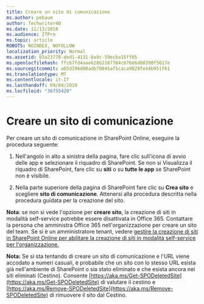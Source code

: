 ```yaml
---
title: Creare un sito di comunicazione
ms.author: pebaum
author: Techwriter40
ms.date: 11/13/2018
ms.audience: ITPro
ms.topic: article
ROBOTS: NOINDEX, NOFOLLOW
localization_priority: Normal
ms.assetid: 03a23778-ded1-4131-ba9c-59ecba15ff05
ms.openlocfilehash: ffc67fd4aae62862167784c676d6d80390f5617e
ms.sourcegitcommit: a65d196d00adb70045af5caca9828fe44b951f61
ms.translationtype: MT
ms.contentlocale: it-IT
ms.lasthandoff: 09/04/2019
ms.locfileid: "36755420"
---
```

# <a name="create-a-communication-site"></a>Creare un sito di comunicazione

Per creare un sito di comunicazione in SharePoint Online, eseguire la procedura seguente: 
  
1. Nell'angolo in alto a sinistra della pagina, fare clic sull'icona di avvio delle app e selezionare il riquadro di SharePoint. Se non si Visualizza il riquadro di SharePoint, fare clic su **siti** o su **tutte le app** se SharePoint non è visibile. 
    
2. Nella parte superiore della pagina di SharePoint fare clic su **Crea sito** e scegliere **sito di comunicazione**. Attenersi alla procedura descritta nella procedura guidata per la creazione del sito. 
    
 **Nota**: se non si vede l'opzione per **creare sito**, la creazione di siti in modalità self-service potrebbe essere disattivata in Office 365. Contattare la persona che amministra Office 365 nell'organizzazione per creare un sito del team. Se si è un amministratore tenant, vedere [gestire la creazione di siti in SharePoint Online per abilitare la creazione di siti in modalità self-service per l'organizzazione.](https://go.microsoft.com/fwlink/?linkid=2018780)
  
 **Nota:** Se si sta tentando di creare un sito di comunicazione e l'URL viene accodato a numeri casuali, è probabile che un sito con lo stesso URL esista già nell'ambiente di SharePoint o sia stato eliminato e che esista ancora nei siti eliminati (Cestino). Consente [https://aka.ms/Get-SPODeletedSite](https://aka.ms/Get-SPODeletedSite) di valutare il cestino e [https://aka.ms/Remove-SPODeletedSite](https://aka.ms/Remove-SPODeletedSite) di rimuovere il sito dal Cestino. 
  

